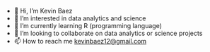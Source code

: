 - 👋 Hi, I’m Kevin Baez
- 👀 I’m interested in data analytics and science
- 🌱 I’m currently learning R (programming language)
- 💞️ I’m looking to collaborate on data analytics or science projects
- 📫 How to reach me kevinbaez12@gmail.com

<!---
kevinbaez12/kevinbaez12 is a ✨ special ✨ repository because its `README.md` (this file) appears on your GitHub profile.
You can click the Preview link to take a look at your changes.
--->

